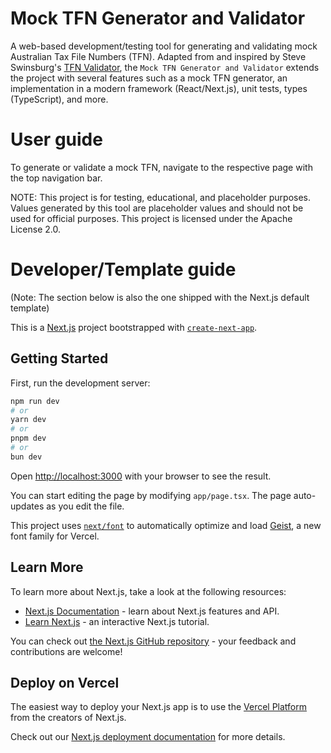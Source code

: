 # Mock TFN Generator and Validator

A web-based development/testing tool for generating and validating mock Australian Tax File Numbers (TFN). Adapted from and inspired by Steve Swinsburg's [TFN Validator](https://github.com/steveswinsburg/tfn-validator), the `Mock TFN Generator and Validator` extends the project with several features such as a mock TFN generator, an implementation in a modern framework (React/Next.js), unit tests, types (TypeScript), and more.


# User guide

To generate or validate a mock TFN, navigate to the respective page with the top navigation bar.

NOTE: This project is for testing, educational, and placeholder purposes. Values generated by this tool are placeholder values and should not be used for official purposes. This project is licensed under the Apache License 2.0.

# Developer/Template guide

(Note: The section below is also the one shipped with the Next.js default template)

This is a [Next.js](https://nextjs.org) project bootstrapped with [`create-next-app`](https://nextjs.org/docs/app/api-reference/cli/create-next-app).

## Getting Started

First, run the development server:

```bash
npm run dev
# or
yarn dev
# or
pnpm dev
# or
bun dev
```

Open [http://localhost:3000](http://localhost:3000) with your browser to see the result.

You can start editing the page by modifying `app/page.tsx`. The page auto-updates as you edit the file.

This project uses [`next/font`](https://nextjs.org/docs/app/building-your-application/optimizing/fonts) to automatically optimize and load [Geist](https://vercel.com/font), a new font family for Vercel.

## Learn More

To learn more about Next.js, take a look at the following resources:

- [Next.js Documentation](https://nextjs.org/docs) - learn about Next.js features and API.
- [Learn Next.js](https://nextjs.org/learn) - an interactive Next.js tutorial.

You can check out [the Next.js GitHub repository](https://github.com/vercel/next.js) - your feedback and contributions are welcome!

## Deploy on Vercel

The easiest way to deploy your Next.js app is to use the [Vercel Platform](https://vercel.com/new?utm_medium=default-template&filter=next.js&utm_source=create-next-app&utm_campaign=create-next-app-readme) from the creators of Next.js.

Check out our [Next.js deployment documentation](https://nextjs.org/docs/app/building-your-application/deploying) for more details.
